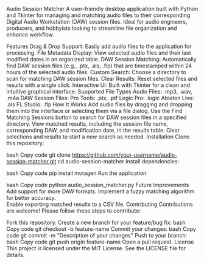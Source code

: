 Audio Session Matcher
A user-friendly desktop application built with Python and Tkinter for managing and matching audio files to their corresponding Digital Audio Workstation (DAW) session files. Ideal for audio engineers, producers, and hobbyists looking to streamline file organization and enhance workflow.

Features
Drag & Drop Support: Easily add audio files to the application for processing.
File Metadata Display: View selected audio files and their last modified dates in an organized table.
DAW Session Matching: Automatically find DAW session files (e.g., .ptx, .als, .flp) that are timestamped within 24 hours of the selected audio files.
Custom Search: Choose a directory to scan for matching DAW session files.
Clear Results: Reset selected files and results with a single click.
Interactive UI: Built with Tkinter for a clean and intuitive graphical interface.
Supported File Types
Audio Files: .mp3, .wav, .m4a
DAW Session Files:
Pro Tools: .ptx, .ptf
Logic Pro: .logic
Ableton Live: .als
FL Studio: .flp
How It Works
Add audio files by dragging and dropping them into the interface or selecting them via a file dialog.
Use the Find Matching Sessions button to search for DAW session files in a specified directory.
View matched results, including the session file name, corresponding DAW, and modification date, in the results table.
Clear selections and results to start a new search as needed.
Installation
Clone this repository:

bash
Copy code
git clone https://github.com/your-username/audio-session-matcher.git
cd audio-session-matcher
Install dependencies:

bash
Copy code
pip install mutagen
Run the application:

bash
Copy code
python audio_session_matcher.py
Future Improvements
Add support for more DAW formats.
Implement a fuzzy matching algorithm for better accuracy.    
Enable exporting matched results to a CSV file.
Contributing
Contributions are welcome! Please follow these steps to contribute:

Fork this repository.
Create a new branch for your feature/bug fix:
bash
Copy code
git checkout -b feature-name
Commit your changes:
bash
Copy code
git commit -m "Description of your changes"
Push to your branch:
bash
Copy code
git push origin feature-name
Open a pull request.
License
This project is licensed under the MIT License. See the LICENSE file for details.

